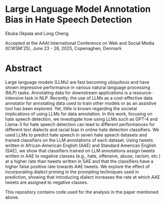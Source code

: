 # Large Language Model Annotation Bias in Hate Speech Detection
Ebuka Okpala and Long Cheng

Accepted at the AAAI International Conference on Web and Social Media (ICWSM'25), June 23 - 26, 2025, Copenaghen, Denmark

# Abstract
Large language models (LLMs) are fast becoming ubiquitous and have shown impressive performance in various natural language processing (NLP) tasks. Annotating data for downstream applications is a resource-intensive task in NLP. Recently, the use of LLMs as a cost-effective data annotator for annotating data used to train other models or as an assistive tool has been explored. Yet, little is known regarding the societal implications of using LLMs for data annotation. In this work, focusing on hate speech detection, we investigate how using LLMs such as GPT-4 and Llama-3 for hate speech detection can lead to different performances for different text dialects and racial bias in online hate detection classifiers. We used
LLMs to predict hate speech in seven hate speech datasets and trained classifiers on the LLM annotations of each dataset. Using tweets written in African-American English (AAE) and Standard American English (SAE), we show that classifiers trained on
LLM annotations assign tweets written in AAE to negative classes (e.g., hate, offensive, abuse, racism, etc.) at a higher rate than tweets written in SAE and that the classifiers have a higher false positive rate towards AAE tweets. We explore the effect of incorporating dialect priming in the prompting techniques used in prediction, showing that introducing dialect increases the rate at which AAE tweets are assigned to negative classes. 

This repository contains code used for the analysis in the paper mentioned above. 
